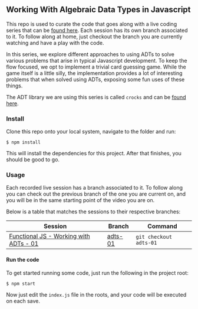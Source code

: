 ## Working With Algebraic Data Types in Javascript

This repo is used to curate the code that goes along with a live coding series that can be [found here](http://bit.ly/adts-playlist). Each session has its own branch associated to it. To follow along at home, just checkout the branch you are currently watching and have a play with the code.

In this series, we explore different approaches to using ADTs to solve various problems that arise in typical Javascript development. To keep the flow focused, we opt to implement a trivial card guessing game. While the game itself is a little silly, the implementation provides a lot of interesting problems that when solved using ADTs, exposing some fun uses of these things.

The ADT library we are using this series is called `crocks` and can be [found here](https://github.com/evilsoft/crocks).

### Install

Clone this repo onto your local system, navigate to the folder and run:

```
$ npm install
```

This will install the dependencies for this project. After that finishes, you should be good to go.

### Usage

Each recorded live session has a branch associated to it. To follow along you can check out the previous branch of the one you are current on, and you will be in the same starting point of the video you are on.

Below is a table that matches the sessions to their respective branches:

|Session|Branch|Command|
|-|-|-|
|[Functional JS - Working with ADTs - 01](http://bit.ly/adts-01)|[adts-01](https://github.com/evilsoft/working-with-adts/tree/adts-01)|`git checkout adts-01`|

#### Run the code

To get started running some code, just run the following in the project root:

```
$ npm start
```

Now just edit the `index.js` file in the roots, and your code will be executed on each save. 
